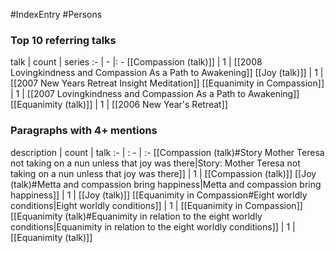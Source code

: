 #IndexEntry #Persons

### Top 10 referring talks
talk | count | series
:- | - |: -
[[Compassion (talk)]] | 1 | [[2008 Lovingkindness and Compassion As a Path to Awakening]]
[[Joy (talk)]] | 1 | [[2007 New Years Retreat Insight Meditation]]
[[Equanimity in Compassion]] | 1 | [[2007 Lovingkindness and Compassion As a Path to Awakening]]
[[Equanimity (talk)]] | 1 | [[2006 New Year's Retreat]]

### Paragraphs with 4+ mentions
description | count | talk
:- | : - | :-
[[Compassion (talk)#Story Mother Teresa not taking on a nun unless that joy was there\|Story: Mother Teresa not taking on a nun unless that joy was there]] | 1 | [[Compassion (talk)]]
[[Joy (talk)#Metta and compassion bring happiness\|Metta and compassion bring happiness]] | 1 | [[Joy (talk)]]
[[Equanimity in Compassion#Eight worldly conditions\|Eight worldly conditions]] | 1 | [[Equanimity in Compassion]]
[[Equanimity (talk)#Equanimity in relation to the eight worldly conditions\|Equanimity in relation to the eight worldly conditions]] | 1 | [[Equanimity (talk)]]

